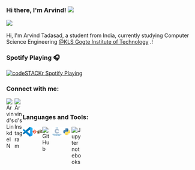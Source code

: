 ### Hi there, I'm Arvind! <img src="https://media.giphy.com/media/hvRJCLFzcasrR4ia7z/giphy.gif" width="25px">




![](https://visitor-badge.glitch.me/badge?page_id=arvindtadasad)

Hi, I'm Arvind Tadasad, a student from India, currently studying Computer Science Engineering [@KLS Gogte Institute of Technology](https://git.edu/) .!





### Spotify Playing 🎧

[<img src="https://now-playing-codestackr.vercel.app/api/spotify-playing" alt="codeSTACKr Spotify Playing" width="350" />](https://open.spotify.com/user/swyqyimdc12jajde4vpwd2x1b)

### Connect with me:

<a href="https://www.linkedin.com/in/arvindtadasad/">
  <img align="left" alt="Arvind's LinkdeIN" width="22px" src="https://img.favpng.com/25/4/21/linkedin-facebook-social-media-font-awesome-icon-png-favpng-QRqmwk6cNZRQZwxSAJpYRt4Rf_t.jpg" />
</a>


<a href="https://www.instagram.com/arvind_tadasad/">
  <img align="left" alt="Arvind's Instagram" width="22px" src="https://play-lh.googleusercontent.com/h9jWMwqb-h9hjP4THqrJ50eIwPekjv7QPmTpA85gFQ10PjV02CoGAcYLLptqd19Sa1iJ" />
</a>


<br />

### Languages and Tools:
<a >
<img align="left" alt="Visual Studio Code" width="26px" src="https://raw.githubusercontent.com/github/explore/80688e429a7d4ef2fca1e82350fe8e3517d3494d/topics/visual-studio-code/visual-studio-code.png" />
<img align="left" alt="Git" width="26px" src="https://raw.githubusercontent.com/github/explore/80688e429a7d4ef2fca1e82350fe8e3517d3494d/topics/git/git.png" />
<img align="left" alt="GitHub" width="26px" src="https://github.githubassets.com/images/modules/logos_page/GitHub-Mark.png" />
<img align="left" alt="c" width="26px" src="https://raw.githubusercontent.com/github/explore/80688e429a7d4ef2fca1e82350fe8e3517d3494d/topics/c/c.png" />
<img align="left" alt="Python" width="26px" src="https://raw.githubusercontent.com/github/explore/80688e429a7d4ef2fca1e82350fe8e3517d3494d/topics/python/python.png" />
<img align="left" alt="Jupyter notebooks" width="26px" src="https://upload.wikimedia.org/wikipedia/commons/thumb/3/38/Jupyter_logo.svg/250px-Jupyter_logo.svg.png" />
</a>
